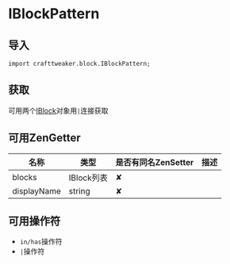 # IBlockPattern

## 导入

`import crafttweaker.block.IBlockPattern;`

## 获取

可用两个[IBlock](crafttweaker-lib/block/iblock)对象用`|`连接获取

## 可用ZenGetter

| 名称 | 类型 | 是否有同名ZenSetter | 描述 |
|-----|------|------|------|
|blocks|IBlock列表|✘||
|displayName|string|✘||

## 可用操作符

* `in/has`操作符
* `|`操作符
